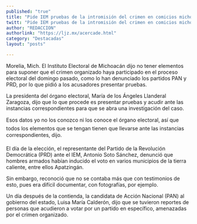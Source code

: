 ```yaml
---
published: "true"
title: "Pide IEM pruebas de la intromisión del crimen en comicios michoacanos"
twitt: "Pide IEM pruebas de la intromisión del crimen en comicios michoacanos"
author: "REDACCION"
authorlink: "https://ljz.mx/acercade.html"
category: "Destacadas"
layout: "posts"

---
```



  Morelia, Mich. El Instituto Electoral de Michoacán dijo no tener elementos para suponer que el crimen organizado haya participado en el proceso electoral del domingo pasado, como lo han denunciado los partidos PAN y PRD, por lo que pidió a los acusadores presentar pruebas.



  La presidenta del órgano electoral, María de los Ángeles Llanderal Zaragoza, dijo que lo que procede es presentar pruebas y acudir ante las instancias correspondientes para que se abra una investigación del caso.



  Esos datos yo no los conozco ni los conoce el órgano electoral, así que todos los elementos que se tengan tienen que llevarse ante las instancias correspondientes, dijo.



  El día de la elección, el representante del Partido de la Revolución Democrática (PRD) ante el IEM, Antonio Soto Sánchez, denunció que hombres armados habían inducido el voto en varios municipios de la tierra caliente, entre ellos Apatzingán.



  Sin embargo, reconoció que no se contaba más que con testimonios de esto, pues era difícil documentar, con fotografías, por ejemplo.



  Un día después de la contienda, la candidata de Acción Nacional (PAN) al gobierno del estado, Luisa María Calderón, dijo que se tuvieron reportes de personas que acudieron a votar por un partido en específico, amenazadas por el crimen organizado.

